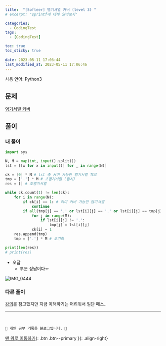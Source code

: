 ```yaml
---
title:  "[Softeer] 염기서열 커버 (level 3) "
# excerpt: "sprintf에 대해 알아보자"

categories:
  - CodingTest
tags:
  - [CodingTest]

toc: true
toc_sticky: true
 
date: 2023-05-11 17:06:44
last_modified_at: 2023-05-11 17:06:46
---
```


사용 언어: Python3

## 문제
[염기서열 커버](https://softeer.ai/practice/info.do?idx=1&eid=1526)

## 풀이
### 내 풀이
```py
import sys

N, M = map(int, input().split())
lst = [[x for x in input()] for _ in range(N)]

ck = [0] * N # lst 중 커버 가능한 염기서열 체크
tmp = ['.'] * M # 초염기서열 (임시)
res = [] # 초염기서열

while ck.count(1) != len(ck):
    for i in range(N):
        if ck[i] == 1: # 이미 커버 가능한 염기서열
            continue
        if all(tmp[j] == '.' or lst[i][j] == '.' or lst[i][j] == tmp[j] for j in range(M)):
            for j in range(M):
                if lst[i][j] != '.':
                    tmp[j] = lst[i][j]
            ck[i] = 1
    res.append(tmp)
    tmp = ['.'] * M # 초기화

print(len(res))
# print(res)
```
- 오답
    - 부분 정답이다ㅜ

![IMG_0444](https://github.com/minju412/jenkins-test/assets/59405576/34ca1858-8427-4b19-9122-a900095e6f3a)



### 다른 풀이
[강의](https://www.youtube.com/watch?v=wgw6i6jGc0A)를 참고했지만 지금 이해하기는 어려워서 일단 패스..












***
<br>


    💛 개인 공부 기록용 블로그입니다. 👻

[맨 위로 이동하기](#){: .btn .btn--primary }{: .align-right}